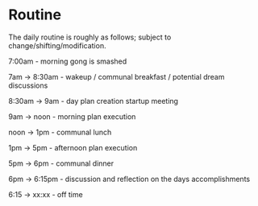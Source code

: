 
# Routine

The daily routine is roughly as follows; subject to change/shifting/modification.

7:00am            - morning gong is smashed

7am    -> 8:30am  - wakeup / communal breakfast / potential dream discussions

8:30am -> 9am     - day plan creation startup meeting 

9am    -> noon    - morning plan execution

noon   -> 1pm     - communal lunch  

1pm    -> 5pm     - afternoon plan execution

5pm    -> 6pm     - communal dinner

6pm    -> 6:15pm  - discussion and reflection on the days accomplishments

6:15   -> xx:xx   - off time

